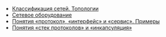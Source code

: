 * [Классификация сетей. Топологии](/articles/%D0%9A%D0%BB%D0%B0%D1%81%D1%81%D0%B8%D1%84%D0%B8%D0%BA%D0%B0%D1%86%D0%B8%D1%8F%20%D1%81%D0%B5%D1%82%D0%B5%D0%B9.%20%D0%A2%D0%BE%D0%BF%D0%BE%D0%BB%D0%BE%D0%B3%D0%B8%D0%B8.md)
* [Сетевое оборудование](/articles/%D0%A1%D0%B5%D1%82%D0%B5%D0%B2%D0%BE%D0%B5%20%D0%BE%D0%B1%D0%BE%D1%80%D1%83%D0%B4%D0%BE%D0%B2%D0%B0%D0%BD%D0%B8%D0%B5.md)
* [Понятия «протокол», «интерфейс» и «сервис». Примеры](/articles/%D0%9F%D0%BE%D0%BD%D1%8F%D1%82%D0%B8%D1%8F%20%C2%AB%D0%BF%D1%80%D0%BE%D1%82%D0%BE%D0%BA%D0%BE%D0%BB%C2%BB%2C%20%C2%AB%D0%B8%D0%BD%D1%82%D0%B5%D1%80%D1%84%D0%B5%D0%B9%D1%81%C2%BB%20%D0%B8%20%C2%AB%D1%81%D0%B5%D1%80%D0%B2%D0%B8%D1%81%C2%BB.%20%D0%9F%D1%80%D0%B8%D0%BC%D0%B5%D1%80%D1%8B.md)
* [Понятия «стек протоколов» и «инкапсуляция»](/articles/%D0%9F%D0%BE%D0%BD%D1%8F%D1%82%D0%B8%D1%8F%20%C2%AB%D1%81%D1%82%D0%B5%D0%BA%20%D0%BF%D1%80%D0%BE%D1%82%D0%BE%D0%BA%D0%BE%D0%BB%D0%BE%D0%B2%C2%BB%20%D0%B8%20%C2%AB%D0%B8%D0%BD%D0%BA%D0%B0%D0%BF%D1%81%D1%83%D0%BB%D1%8F%D1%86%D0%B8%D1%8F%C2%BB.md)
